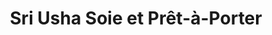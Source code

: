 ---
title: "Sri Usha Soie et Prêt-à-Porter"
url: /puducherry/sri-usha-soie-et-pret-a-porter/
shop: Kleidung
---